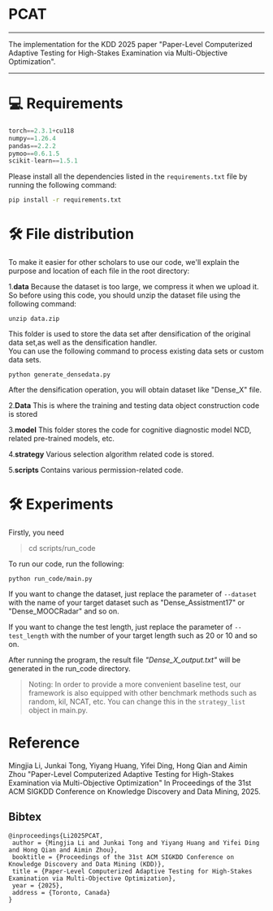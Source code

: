 # PCAT

***

The implementation for the KDD 2025 paper "Paper-Level Computerized Adaptive Testing for High-Stakes Examination via Multi-Objective Optimization".

***

# 💻 Requirements	

```python
torch==2.3.1+cu118
numpy==1.26.4
pandas==2.2.2
pymoo==0.6.1.5
scikit-learn==1.5.1
```

Please install all the dependencies listed in the `requirements.txt` file by running the following command:

```bash
pip install -r requirements.txt
```

# 🛠️ File distribution

To make it easier for other scholars to use our code, we'll explain the purpose and location of each file in the root directory:  

1.**data** 
Because the dataset is too large, we compress it when we upload it. So before using this code, you should unzip the dataset file using the following command:
```shell
unzip data.zip
```

This folder is used to store the data set after densification of the original data set,as well as the densification handler.  
You can use the following command to process existing data sets or custom data sets.
```shell
python generate_densedata.py
```
After the densification operation, you will obtain dataset like "Dense_X" file.

2.**Data**
This is where the training and testing data object construction code is stored

3.**model**
This folder stores the code for cognitive diagnostic model NCD, related pre-trained models, etc.

4.**strategy**
Various selection algorithm related code is stored.

5.**scripts**
Contains various permission-related code.

# 🛠️ Experiments

Firstly, you need

> cd scripts/run_code

To run our code, run the following:
```shell
python run_code/main.py
```

If you want to change the dataset, just replace the parameter of `--dataset` with the name of your target dataset such as "Dense_Assistment17" or "Dense_MOOCRadar" and so on.


If you want to change the test length, just replace the parameter of `--test_length` with the number of your target length such as 20 or 10 and so on.

After running the program, the result file *"Dense_X_output.txt"* will be generated in the run_code directory.

>Noting: In order to provide a more convenient baseline test, our framework is also equipped with other benchmark methods such as random, kil, NCAT, etc. You can change this in the `strategy_list` object in main.py.

# Reference

Mingjia Li, Junkai Tong, Yiyang Huang, Yifei Ding, Hong Qian and Aimin Zhou "Paper-Level Computerized Adaptive Testing for High-Stakes Examination via Multi-Objective Optimization" In Proceedings of the 31st ACM SIGKDD Conference on Knowledge Discovery and Data Mining, 2025.

## Bibtex
```
@inproceedings{Li2025PCAT,
 author = {Mingjia Li and Junkai Tong and Yiyang Huang and Yifei Ding and Hong Qian and Aimin Zhou},
 booktitle = {Proceedings of the 31st ACM SIGKDD Conference on Knowledge Discovery and Data Mining (KDD)},
 title = {Paper-Level Computerized Adaptive Testing for High-Stakes Examination via Multi-Objective Optimization},
 year = {2025},
 address = {Toronto, Canada}
}
```
 
